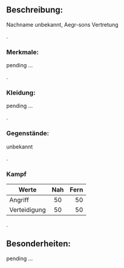 [comment]: # (Gunnar)
## Beschreibung: 
Nachname unbekannt, Aegr-sons Vertretung

.
### Merkmale:
pending ...

.
### Kleidung: 
pending ...

. 
### Gegenstände:
unbekannt

.  
### Kampf
| Werte             | Nah   | Fern  |
| -------------     |:-----:| -----:|
| Angriff           | 50    | 50    |
| Verteidigung      | 50    | 50    |
  
  
.   
## Besonderheiten: 
pending ...